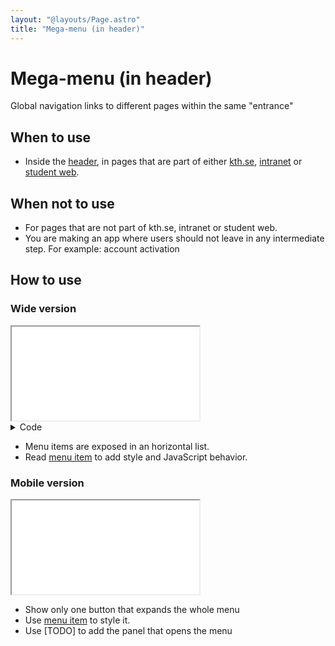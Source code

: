 ```yaml
---
layout: "@layouts/Page.astro"
title: "Mega-menu (in header)"
---
```


# Mega-menu (in header)

<p class="lead">Global navigation links to different pages within the same "entrance"</p>

## When to use

- Inside the [header](/style/en/components/header), in pages that are part of either [kth.se](https://kth.se), [intranet](https://intra.kth.se) or [student web](https://kth.se/student).

## When not to use

- For pages that are not part of kth.se, intranet or student web.
- You are making an app where users should not leave in any intermediate step. For example: account activation

## How to use

### Wide version

<iframe src="/style/en/examples/header/mega-menu"></iframe>

<details>
<summary>Code</summary>
<div>

```html
<header class="kth-header external">
  <div class="kth-header__container">
    <nav class="kth-mega-menu">
      <ul>
        <li>
          <a href="#" class="kth-menu-item dropdown"> Item 1 </a>
        </li>
        <li>
          <a href="#" class="kth-menu-item dropdown"> Item 2 </a>
        </li>
        <li>
          <a href="#" class="kth-menu-item dropdown"> Item 3 </a>
        </li>
        <li>
          <a href="#" class="kth-menu-item dropdown"> Item 4 </a>
        </li>
      </ul>
    </nav>
  </div>
</header>
```

```scss
@use "@kth/style/scss/components/header.scss";
@use "@kth/style/scss/components/menu-item.scss";
@use "@kth/style/scss/components/mega-menu.scss";
```

</div>
</details>

- Menu items are exposed in an horizontal list.
- Read [menu item](/style/en/components/menu-item) to add style and JavaScript behavior.

### Mobile version

<iframe src="/style/en/examples/header/mega-menu--collapsable"></iframe>

- Show only one button that expands the whole menu
- Use [menu item](/style/en/components/menu-item) to style it.
- Use [TODO] to add the panel that opens the menu

